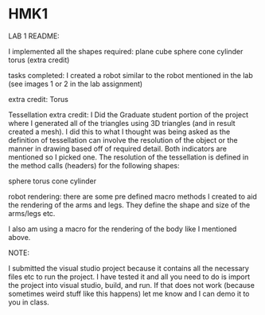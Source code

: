 # HMK1

LAB 1 README:

I implemented all the shapes required:
plane
cube
sphere
cone
cylinder
torus (extra credit)

tasks completed:
I created a robot similar to the robot mentioned in the lab (see images 1 or 2 in the lab assignment)

extra credit:
Torus

Tessellation extra credit:
I Did the Graduate student portion of the project where I generated all of the triangles using 3D triangles 
(and in result created a mesh). I did this to what I thought was being asked as the definition of tessellation can involve the 
resolution of the object or the manner in drawing based off of required detail. Both indicators are mentioned so I picked one.
The resolution of the tessellation is defined in the method calls (headers) for the following shapes:

sphere
torus
cone
cylinder


robot rendering: 
there are some pre defined macro methods I created to aid the rendering of the arms and legs. 
They define the shape and size of the arms/legs etc.

I also am using a macro for the rendering of the body like I mentioned above. 

NOTE:

I submitted the visual studio project because it contains all the necessary files etc to run the project. 
I have tested it and all you need to do is import the project into visual studio, build, and run. 
If that does not work (because sometimes weird stuff like this happens) let me know and I can demo it to you in class. 



